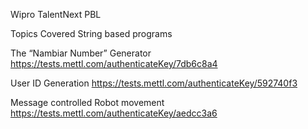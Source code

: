 Wipro TalentNext PBL

Topics Covered String based programs 

The “Nambiar Number” Generator
https://tests.mettl.com/authenticateKey/7db6c8a4

User ID Generation
https://tests.mettl.com/authenticateKey/592740f3

Message controlled Robot movement
https://tests.mettl.com/authenticateKey/aedcc3a6